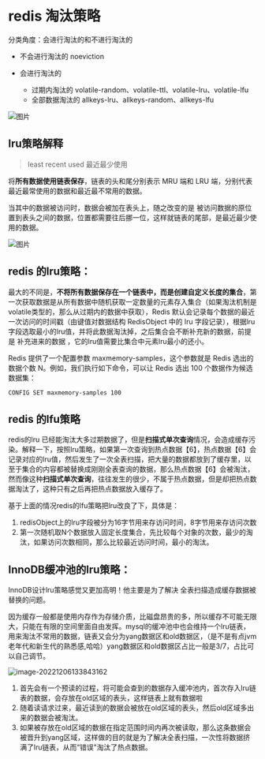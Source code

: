 # redis 淘汰策略

分类角度：会进行淘汰的和不进行淘汰的
- 不会进行淘汰的 noeviction

- 会进行淘汰的
  - 过期内淘汰的  volatile-random、volatile-ttl、volatile-lru、volatile-lfu
  - 全部数据淘汰的 allkeys-lru、allkeys-random、allkeys-lfu

![图片](https://static001.geekbang.org/resource/image/04/f6/04bdd13b760016ec3b30f4b02e133df6.jpg)

## lru策略解释

>least recent used 最近最少使用

将**所有数据使用链表保存**，链表的头和尾分别表示 MRU 端和 LRU 端，分别代表最近最常使用的数据和最近最不常用的数据。

当其中的数据被访问时，数据会被加在表头上，随之改变的是 被访问数据的原位置到表头之间的数据，位置都需要往后挪一位，这样就链表的尾部，是最近最少使用的数据。

![图片](https://static001.geekbang.org/resource/image/02/y5/0201f85c84203300ae4085c60e955yy5.jpg)



## redis 的lru策略：

最大的不同是，**不将所有数据保存在一个链表中，而是创建自定义长度的集合**，第一次获取数据是从所有数据中随机获取一定数量的元素存入集合（如果淘汰机制是volatile类型的，那么从过期内的数据中获取），Redis 默认会记录每个数据的最近一次访问的时间戳（由键值对数据结构 RedisObject 中的 lru 字段记录），根据lru字段选取最小的lru值，并将此数据淘汰掉，之后集合会不断补充新的数据，前提是 补充进来的数据 ，它的lru值需要比集合中元素lru最小的还小。

Redis 提供了一个配置参数 maxmemory-samples，这个参数就是 Redis 选出的数据个数 N。例如，我们执行如下命令，可以让 Redis 选出 100 个数据作为候选数据集：

```sh
CONFIG SET maxmemory-samples 100
```

## redis 的lfu策略

redis的lru 已经能淘汰大多过期数据了，但是**扫描式单次查询**情况，会造成缓存污染。解释一下，按照lru策略，如果第一次查询到热点数据【6】，热点数据【6】会记录对应的lru值，然后发生了一次全表扫描，把大量的数据都放到了缓存里，以至于集合的内容都被替换成刚刚全表查询的数据，那么热点数据【6】会被淘汰，然而像这种**扫描式单次查询**，往往发生的很少，不属于热点数据，但是却把热点数据淘汰了，这种只有之后再把热点数据放入缓存了。

基于上面的情况redis的lfu策略把lru改良了下，具体是：
1. redisObject上的lru字段被分为16字节用来存访问时间，8字节用来存访问次数
2. 第一次随机取N个数据放入固定长度集合，先比较每个对象的次数，最少的淘汰，如果访问次数相同，那么比较最近访问时间，最小的淘汰。

## InnoDB缓冲池的lru策略：

InnoDB设计lru策略感觉又更加高明！他主要是为了解决 全表扫描造成缓存数据被替换的问题。

因为缓存一般都是使用内存作为存储介质，比磁盘昂贵的多，所以缓存不可能无限大，只能在有限的空间里面自由发挥。mysql的缓冲池中也会维持一个lru链表，用来淘汰不常用的数据，链表又会分为yang数据区和old数据区，（是不是有点jvm老年代和新生代的熟悉感,哈哈）yang数据区和old数据区占比一般是3/7，占比可以自己调节。

![image-20221206133843162](https://img.ggball.top/img/image-20221206133843162.png?picGo)

1. 首先会有一个预读的过程，将可能会查到的数据存入缓冲池内，首次存入lru链表的数据，会存放在old区域的表头，这样链表上就有数据啦
2. 随着读请求过来，最近读到的数据会被放在old区域的表头，然后old区域多出来的数据会被淘汰。
3. 如果被存放在old区域的数据在指定范围时间内再次被读取，那么这条数据会被晋升到yang区域，这样做的目的就是为了解决全表扫描，一次性将数据挤满了lru链表，从而“错误"淘汰了热点数据。